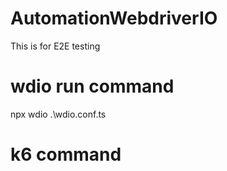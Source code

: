 # AutomationWebdriverIO

This is for E2E testing

# wdio run command

npx wdio .\wdio.conf.ts

# k6 command
